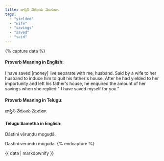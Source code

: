 ```yaml
---
title: దాస్తిని వేరుండు మొగుడా.
tags:
  - "yielded"
  - "wife"
  - "savings"
  - "saved"
  - "said"
---
```


{% capture data %}
#### Proverb Meaning in English:
I have saved [money] live separate with me, husband.
Said by a wife to her husband to induce him to quit his father's house. After he had yielded to her importunity and left his father's house, he enquired the amount of her savings when she replied " I have saved myself for you."

#### Proverb Meaning in Telugu:
దాస్తిని వేరుండు మొగుడా.

#### Telugu Sametha in English:
Dāstini vēruṇḍu moguḍā.

Dastini verundu moguda.
{% endcapture %}

{{ data | markdownify }}

